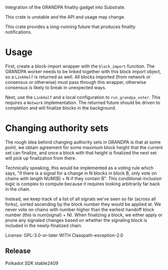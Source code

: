 Integration of the GRANDPA finality gadget into Substrate.

This crate is unstable and the API and usage may change.

This crate provides a long-running future that produces finality notifications.

# Usage

First, create a block-import wrapper with the `block_import` function. The
GRANDPA worker needs to be linked together with this block import object, so
a `LinkHalf` is returned as well. All blocks imported (from network or
consensus or otherwise) must pass through this wrapper, otherwise consensus
is likely to break in unexpected ways.

Next, use the `LinkHalf` and a local configuration to `run_grandpa_voter`.
This requires a `Network` implementation. The returned future should be
driven to completion and will finalize blocks in the background.

# Changing authority sets

The rough idea behind changing authority sets in GRANDPA is that at some point,
we obtain agreement for some maximum block height that the current set can
finalize, and once a block with that height is finalized the next set will
pick up finalization from there.

Technically speaking, this would be implemented as a voting rule which says,
"if there is a signal for a change in N blocks in block B, only vote on
chains with length NUM(B) + N if they contain B". This conditional-inclusion
logic is complex to compute because it requires looking arbitrarily far
back in the chain.

Instead, we keep track of a list of all signals we've seen so far (across
all forks), sorted ascending by the block number they would be applied at.
We never vote on chains with number higher than the earliest handoff block
number (this is num(signal) + N). When finalizing a block, we either apply
or prune any signaled changes based on whether the signaling block is
included in the newly-finalized chain.

License: GPL-3.0-or-later WITH Classpath-exception-2.0


## Release

Polkadot SDK stable2409
